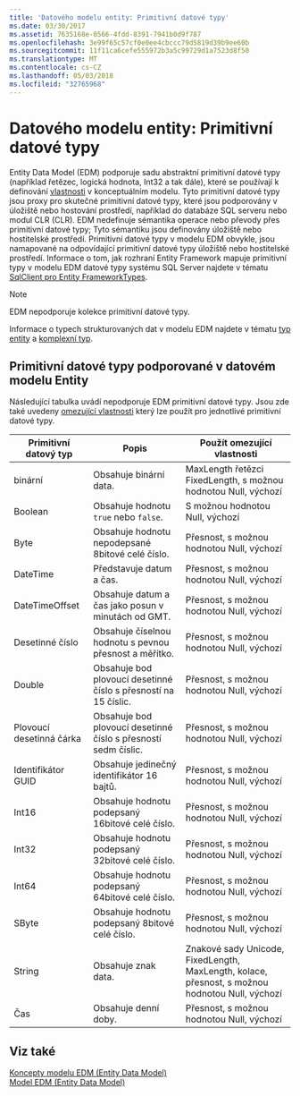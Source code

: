 ```yaml
---
title: 'Datového modelu entity: Primitivní datové typy'
ms.date: 03/30/2017
ms.assetid: 7635168e-0566-4fdd-8391-7941b0d9f787
ms.openlocfilehash: 3e99f65c57cf0e0ee4cbccc79d5819d39b9ee60b
ms.sourcegitcommit: 11f11ca6cefe555972b3a5c99729d1a7523d8f50
ms.translationtype: MT
ms.contentlocale: cs-CZ
ms.lasthandoff: 05/03/2018
ms.locfileid: "32765968"
---
```

# <a name="entity-data-model-primitive-data-types"></a>Datového modelu entity: Primitivní datové typy
Entity Data Model (EDM) podporuje sadu abstraktní primitivní datové typy (například řetězec, logická hodnota, Int32 a tak dále), které se používají k definování [vlastnosti](../../../../docs/framework/data/adonet/property.md) v konceptuálním modelu. Tyto primitivní datové typy jsou proxy pro skutečné primitivní datové typy, které jsou podporovány v úložiště nebo hostování prostředí, například do databáze SQL serveru nebo modul CLR (CLR). EDM nedefinuje sémantika operace nebo převody přes primitivní datové typy; Tyto sémantiku jsou definovány úložiště nebo hostitelské prostředí. Primitivní datové typy v modelu EDM obvykle, jsou namapované na odpovídající primitivní datové typy úložiště nebo hostitelské prostředí. Informace o tom, jak rozhraní Entity Framework mapuje primitivní typy v modelu EDM datové typy systému SQL Server najdete v tématu [SqlClient pro Entity FrameworkTypes](../../../../docs/framework/data/adonet/ef/sqlclient-for-ef-types.md).  
  
> [!NOTE]
>  EDM nepodporuje kolekce primitivní datové typy.  
  
 Informace o typech strukturovaných dat v modelu EDM najdete v tématu [typ entity](../../../../docs/framework/data/adonet/entity-type.md) a [komplexní typ](../../../../docs/framework/data/adonet/complex-type.md).  
  
## <a name="primitive-data-types-supported-in-the-entity-data-model"></a>Primitivní datové typy podporované v datovém modelu Entity  
 Následující tabulka uvádí nepodporuje EDM primitivní datové typy. Jsou zde také uvedeny [omezující vlastnosti](../../../../docs/framework/data/adonet/facet.md) který lze použít pro jednotlivé primitivní datové typy.  
  
|Primitivní datový typ|Popis|Použít omezující vlastnosti|  
|-------------------------|-----------------|-----------------------|  
|binární|Obsahuje binární data.|MaxLength řetězci FixedLength, s možnou hodnotou Null, výchozí|  
|Boolean|Obsahuje hodnotu `true` nebo `false`.|S možnou hodnotou Null, výchozí|  
|Byte|Obsahuje hodnotu nepodepsané 8bitové celé číslo.|Přesnost, s možnou hodnotou Null, výchozí|  
|DateTime|Představuje datum a čas.|Přesnost, s možnou hodnotou Null, výchozí|  
|DateTimeOffset|Obsahuje datum a čas jako posun v minutách od GMT.|Přesnost, s možnou hodnotou Null, výchozí|  
|Desetinné číslo|Obsahuje číselnou hodnotu s pevnou přesnost a měřítko.|Přesnost, s možnou hodnotou Null, výchozí|  
|Double|Obsahuje bod plovoucí desetinné číslo s přesností na 15 číslic.|Přesnost, s možnou hodnotou Null, výchozí|  
|Plovoucí desetinná čárka|Obsahuje bod plovoucí desetinné číslo s přesností sedm číslic.|Přesnost, s možnou hodnotou Null, výchozí|  
|Identifikátor GUID|Obsahuje jedinečný identifikátor 16 bajtů.|Přesnost, s možnou hodnotou Null, výchozí|  
|Int16|Obsahuje hodnotu podepsaný 16bitové celé číslo.|Přesnost, s možnou hodnotou Null, výchozí|  
|Int32|Obsahuje hodnotu podepsaný 32bitové celé číslo.|Přesnost, s možnou hodnotou Null, výchozí|  
|Int64|Obsahuje hodnotu podepsaný 64bitové celé číslo.|Přesnost, s možnou hodnotou Null, výchozí|  
|SByte|Obsahuje hodnotu podepsaný 8bitové celé číslo.|Přesnost, s možnou hodnotou Null, výchozí|  
|String|Obsahuje znak data.|Znakové sady Unicode, FixedLength, MaxLength, kolace, přesnost, s možnou hodnotou Null, výchozí|  
|Čas|Obsahuje denní doby.|Přesnost, s možnou hodnotou Null, výchozí|  
  
## <a name="see-also"></a>Viz také  
 [Koncepty modelu EDM (Entity Data Model)](../../../../docs/framework/data/adonet/entity-data-model-key-concepts.md)  
 [Model EDM (Entity Data Model)](../../../../docs/framework/data/adonet/entity-data-model.md)
